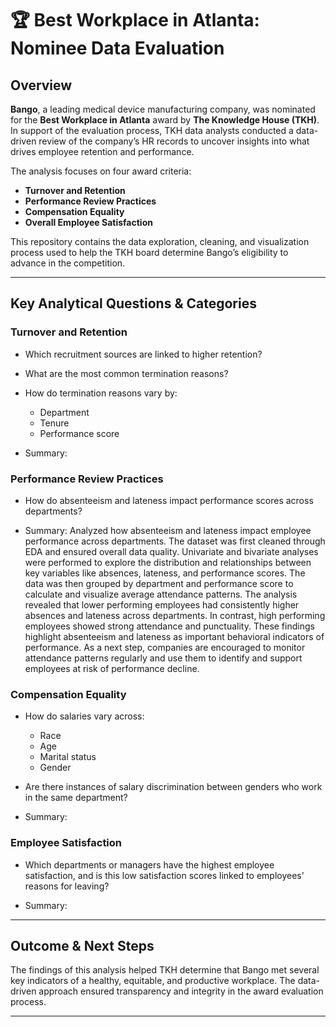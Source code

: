 # 🏆 Best Workplace in Atlanta: Nominee Data Evaluation

## Overview

**Bango**, a leading medical device manufacturing company, was nominated for the **Best Workplace in Atlanta** award by **The Knowledge House (TKH)**. In support of the evaluation process, TKH data analysts conducted a data-driven review of the company’s HR records to uncover insights into what drives employee retention and performance. 

The analysis focuses on four award criteria:
- **Turnover and Retention**
- **Performance Review Practices**
- **Compensation Equality**
- **Overall Employee Satisfaction**

This repository contains the data exploration, cleaning, and visualization process used to help the TKH board determine Bango’s eligibility to advance in the competition.

---
## Key Analytical Questions & Categories

### Turnover and Retention
- Which recruitment sources are linked to higher retention?
- What are the most common termination reasons?
- How do termination reasons vary by:
  - Department
  - Tenure
  - Performance score

- Summary: 

### Performance Review Practices
- How do absenteeism and lateness impact performance scores across departments?

- Summary: Analyzed how absenteeism and lateness impact employee performance across departments. The dataset was first cleaned through EDA and ensured overall data quality. Univariate and bivariate analyses were performed to explore the distribution and relationships between key variables like absences, lateness, and performance scores. The data was then grouped by department and performance score to calculate and visualize average attendance patterns. The analysis revealed that lower performing employees had consistently higher absences and lateness across departments. In contrast, high performing employees showed strong attendance and punctuality. These findings highlight absenteeism and lateness as important behavioral indicators of performance. As a next step, companies are encouraged to monitor attendance patterns regularly and use them to identify and support employees at risk of performance decline.


### Compensation Equality
- How do salaries vary across:
  - Race
  - Age
  - Marital status
  - Gender
- Are there instances of salary discrimination between genders who work in the same department?

- Summary:

### Employee Satisfaction
- Which departments or managers have the highest employee satisfaction, and is this low satisfaction scores linked to employees' reasons for leaving?

- Summary:
---

## Outcome & Next Steps

The findings of this analysis helped TKH determine that Bango met several key indicators of a healthy, equitable, and productive workplace. The data-driven approach ensured transparency and integrity in the award evaluation process.

---